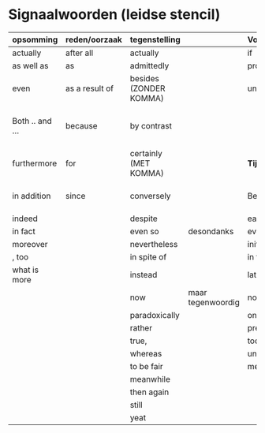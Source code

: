 # Signaalwoorden (leidse stencil)

| **opsomming** | **reden/oorzaak** | **tegenstelling**      |                   | **Voorwaarde** | **Gevolg**   | **Vergelijking** | **Overig**                                         |
| ------------- | ----------------- | ---------------------- | ----------------- | -------------- | ------------ | ---------------- | -------------------------------------------------- |
| actually      | after all         | actually               |                   | if             | after all    | as if            | at least                                           |
| as well as    | as                | admittedly             |                   | provided       | as a result  | equally          | 1\. tenminste                                      |
| even          | as a result of    | besides (ZONDER KOMMA) |                   | unless         | consequently | likewise         | 2\. verduidelijking                                |
| Both .. and … | because           | by contrast            |                   |                | hence        | similarly        | _I think that works. At least, I think it should._ |
| furthermore   | for               | certainly (MET KOMMA)  |                   | **Tijd**       | in short     |                  | 3\. In elk geval                                   |
| in addition   | since             | conversely             |                   | Before         | so           | **Voorbeelden**  | _You might at least pretend you liked me_          |
| indeed        |                   | despite                |                   | earlier        | that’s why   | for example      |                                                    |
| in fact       |                   | even so                | desondanks        | eventuallly    | therefore    | for instance     |                                                    |
| moreover      |                   | nevertheless           |                   | initially      | thus         | such as          |                                                    |
| , too         |                   | in spite of            |                   | in the past    |              |                  |                                                    |
| what is more  |                   | instead                |                   | later          |              |                  |                                                    |
|               |                   | now                    | maar tegenwoordig | now            |              |                  |                                                    |
|               |                   | paradoxically          |                   | once           |              |                  |                                                    |
|               |                   | rather                 |                   | present        |              |                  |                                                    |
|               |                   | true,                  |                   | today          |              |                  |                                                    |
|               |                   | whereas                |                   | until          |              |                  |                                                    |
|               |                   | to be fair             |                   | meanwhile      |              |                  |                                                    |
|               |                   | meanwhile              |                   |                |              |                  |                                                    |
|               |                   | then again             |                   |                |              |                  |                                                    |
|               |                   | still                  |                   |                |              |                  |                                                    |
|               |                   | yeat                   |                   |                |              |                  |                                                    |